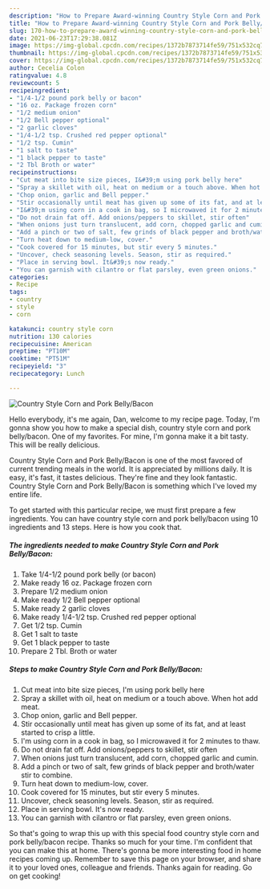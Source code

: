 ```yaml
---
description: "How to Prepare Award-winning Country Style Corn and Pork Belly/Bacon"
title: "How to Prepare Award-winning Country Style Corn and Pork Belly/Bacon"
slug: 170-how-to-prepare-award-winning-country-style-corn-and-pork-belly-bacon
date: 2021-06-23T17:29:38.081Z
image: https://img-global.cpcdn.com/recipes/1372b7873714fe59/751x532cq70/country-style-corn-and-pork-bellybacon-recipe-main-photo.jpg
thumbnail: https://img-global.cpcdn.com/recipes/1372b7873714fe59/751x532cq70/country-style-corn-and-pork-bellybacon-recipe-main-photo.jpg
cover: https://img-global.cpcdn.com/recipes/1372b7873714fe59/751x532cq70/country-style-corn-and-pork-bellybacon-recipe-main-photo.jpg
author: Cecelia Colon
ratingvalue: 4.8
reviewcount: 5
recipeingredient:
- "1/4-1/2 pound pork belly or bacon"
- "16 oz. Package frozen corn"
- "1/2 medium onion"
- "1/2 Bell pepper optional"
- "2 garlic cloves"
- "1/4-1/2 tsp. Crushed red pepper optional"
- "1/2 tsp. Cumin"
- "1 salt to taste"
- "1 black pepper to taste"
- "2 Tbl Broth or water"
recipeinstructions:
- "Cut meat into bite size pieces, I&#39;m using pork belly here"
- "Spray a skillet with oil, heat on medium or a touch above. When hot add meat."
- "Chop onion, garlic and Bell pepper."
- "Stir occasionally until meat has given up some of its fat, and at least started to crisp a little."
- "I&#39;m using corn in a cook in bag, so I microwaved it for 2 minutes to thaw."
- "Do not drain fat off. Add onions/peppers to skillet, stir often"
- "When onions just turn translucent, add corn, chopped garlic and cumin."
- "Add a pinch or two of salt, few grinds of black pepper and broth/water stir to combine."
- "Turn heat down to medium-low, cover."
- "Cook covered for 15 minutes, but stir every 5 minutes."
- "Uncover, check seasoning levels. Season, stir as required."
- "Place in serving bowl. It&#39;s now ready."
- "You can garnish with cilantro or flat parsley, even green onions."
categories:
- Recipe
tags:
- country
- style
- corn

katakunci: country style corn 
nutrition: 130 calories
recipecuisine: American
preptime: "PT10M"
cooktime: "PT51M"
recipeyield: "3"
recipecategory: Lunch

---
```



![Country Style Corn and Pork Belly/Bacon](https://img-global.cpcdn.com/recipes/1372b7873714fe59/751x532cq70/country-style-corn-and-pork-bellybacon-recipe-main-photo.jpg)

Hello everybody, it's me again, Dan, welcome to my recipe page. Today, I'm gonna show you how to make a special dish, country style corn and pork belly/bacon. One of my favorites. For mine, I'm gonna make it a bit tasty. This will be really delicious.

Country Style Corn and Pork Belly/Bacon is one of the most favored of current trending meals in the world. It is appreciated by millions daily. It is easy, it's fast, it tastes delicious. They're fine and they look fantastic. Country Style Corn and Pork Belly/Bacon is something which I've loved my entire life.




To get started with this particular recipe, we must first prepare a few ingredients. You can have country style corn and pork belly/bacon using 10 ingredients and 13 steps. Here is how you cook that.

<!--inarticleads1-->

##### The ingredients needed to make Country Style Corn and Pork Belly/Bacon:

1. Take 1/4-1/2 pound pork belly (or bacon)
1. Make ready 16 oz. Package frozen corn
1. Prepare 1/2 medium onion
1. Make ready 1/2 Bell pepper optional
1. Make ready 2 garlic cloves
1. Make ready 1/4-1/2 tsp. Crushed red pepper optional
1. Get 1/2 tsp. Cumin
1. Get 1 salt to taste
1. Get 1 black pepper to taste
1. Prepare 2 Tbl. Broth or water




<!--inarticleads2-->

##### Steps to make Country Style Corn and Pork Belly/Bacon:

1. Cut meat into bite size pieces, I&#39;m using pork belly here
1. Spray a skillet with oil, heat on medium or a touch above. When hot add meat.
1. Chop onion, garlic and Bell pepper.
1. Stir occasionally until meat has given up some of its fat, and at least started to crisp a little.
1. I&#39;m using corn in a cook in bag, so I microwaved it for 2 minutes to thaw.
1. Do not drain fat off. Add onions/peppers to skillet, stir often
1. When onions just turn translucent, add corn, chopped garlic and cumin.
1. Add a pinch or two of salt, few grinds of black pepper and broth/water stir to combine.
1. Turn heat down to medium-low, cover.
1. Cook covered for 15 minutes, but stir every 5 minutes.
1. Uncover, check seasoning levels. Season, stir as required.
1. Place in serving bowl. It&#39;s now ready.
1. You can garnish with cilantro or flat parsley, even green onions.




So that's going to wrap this up with this special food country style corn and pork belly/bacon recipe. Thanks so much for your time. I'm confident that you can make this at home. There's gonna be more interesting food in home recipes coming up. Remember to save this page on your browser, and share it to your loved ones, colleague and friends. Thanks again for reading. Go on get cooking!
